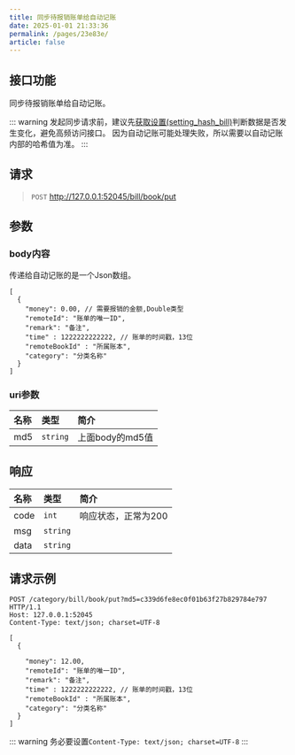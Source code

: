 ```yaml
---
title: 同步待报销账单给自动记账
date: 2025-01-01 21:33:36
permalink: /pages/23e83e/
article: false
---
```

## 接口功能

同步待报销账单给自动记账。

::: warning
发起同步请求前，建议先[获取设置(setting_hash_bill)](/pages/f471d3/)判断数据是否发生变化，避免高频访问接口。
因为自动记账可能处理失败，所以需要以自动记账内部的哈希值为准。
:::


## 请求

> `POST` http://127.0.0.1:52045/bill/book/put

## 参数

### body内容

传递给自动记账的是一个Json数组。

```json5
[
  {
    "money": 0.00, // 需要报销的金额,Double类型
    "remoteId": "账单的唯一ID", 
    "remark": "备注",
    "time" : 1222222222222, // 账单的时间戳，13位
    "remoteBookId" : "所属账本",
    "category": "分类名称"
  }
]
```


### uri参数

| 名称   | 类型       | 简介          |
|:-----|:---------|:------------|
| md5  | `string`    | 上面body的md5值 |



## 响应

| 名称    | 类型       | 简介          |
|:------|:---------|:------------|
| code  | `int`    | 响应状态，正常为200 |
| msg   | `string` |             |
| data  | `string`       |       |


## 请求示例


```http request
POST /category/bill/book/put?md5=c339d6fe8ec0f01b63f27b829784e797 HTTP/1.1
Host: 127.0.0.1:52045
Content-Type: text/json; charset=UTF-8

[
  {
 
    "money": 12.00,
    "remoteId": "账单的唯一ID", 
    "remark": "备注",
    "time" : 1222222222222, // 账单的时间戳，13位
    "remoteBookId" : "所属账本",
    "category": "分类名称"
  }
]
```
::: warning
务必要设置`Content-Type: text/json; charset=UTF-8`
:::
